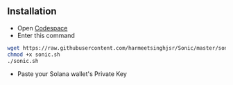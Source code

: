 ## Installation

- Open [Codespace](https://github.com/codespaces)
- Enter this command
```bash
wget https://raw.githubusercontent.com/harmeetsinghjsr/Sonic/master/sonic.sh 
chmod +x sonic.sh 
./sonic.sh
```
- Paste your Solana wallet's Private Key
